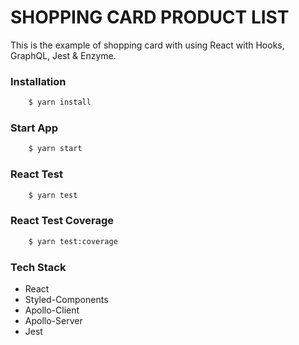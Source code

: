 # SHOPPING CARD PRODUCT LIST

This is the example of shopping card with using React with Hooks, GraphQL, Jest & Enzyme. 

### Installation

```sh
    $ yarn install
```

### Start App

```sh
    $ yarn start
```

### React Test

```sh
    $ yarn test
```

### React Test Coverage

```sh
    $ yarn test:coverage
```

### Tech Stack

* React
* Styled-Components
* Apollo-Client
* Apollo-Server
* Jest

